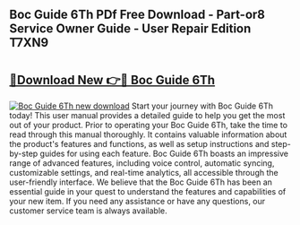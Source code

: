 ## Boc Guide 6Th PDf Free Download - Part-or8 Service Owner Guide - User Repair Edition T7XN9

# <h2><a href="http://bc80038.oget.top/?id=Boc+Guide+6Th">🔗Download New 👉🔴 Boc Guide 6Th</a></h2>

[![Boc Guide 6Th new download](https://i.imgur.com/5g1atiW.png)](http://bc80038.oget.top/?id=Boc+Guide+6Th)
Start your journey with Boc Guide 6Th today! This user manual provides a detailed guide to help you get the most out of your product. Prior to operating your Boc Guide 6Th, take the time to read through this manual thoroughly. It contains valuable information about the product's features and functions, as well as setup instructions and step-by-step guides for using each feature. Boc Guide 6Th boasts an impressive range of advanced features, including voice control, automatic syncing, customizable settings, and real-time analytics, all accessible through the user-friendly interface. We believe that the Boc Guide 6Th has been an essential guide in your quest to understand the features and capabilities of your new item. If you need any assistance or have any questions, our customer service team is always available.
